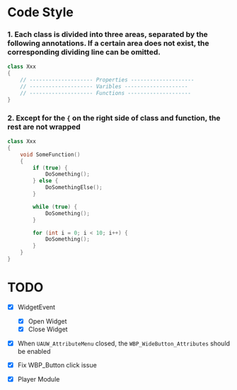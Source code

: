 # Code Style

### 1. Each class is divided into three areas, separated by the following annotations. If a certain area does not exist, the corresponding dividing line can be omitted.

```cpp
class Xxx
{
	// -------------------- Properties --------------------
	// -------------------- Varibles --------------------
	// -------------------- Functions --------------------
}
```

### 2. Except for the `{` on the right side of class and function, the rest are not wrapped
```cpp
class Xxx
{
	void SomeFunction()
	{
		if (true) {
			DoSomething();
		} else {
			DoSomethingElse();
		}

		while (true) {
			DoSomething();
		}

		for (int i = 0; i < 10; i++) {
			DoSomething();
		}
	}
}

```

# TODO
- [x] WidgetEvent
	- [x] Open Widget
	- [x] Close Widget
- [x] When `UAUW_AttributeMenu` closed, the `WBP_WideButton_Attributes` should be enabled
- [x] Fix WBP_Button click issue
- [x] Player Module

